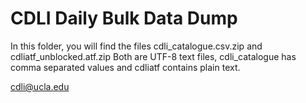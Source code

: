 # CDLI Daily Bulk Data Dump
In this folder, you will find the files cdli_catalogue.csv.zip and cdliatf_unblocked.atf.zip
Both are UTF-8 text files, cdli_catalogue has comma separated values and cdliatf contains plain text.

cdli@ucla.edu
